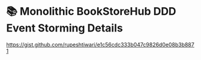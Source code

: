 # 📚 Monolithic BookStoreHub DDD Event Storming Details

https://gist.github.com/rupeshtiwari/e1c56cdc333b047c9826d0e08b3b8871 

